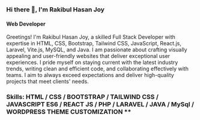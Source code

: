### Hi there 👋, I'm Rakibul Hasan Joy
#### Web Developer

Greetings!
I'm Rakibul Hasan Joy, a skilled Full Stack Developer with expertise in HTML, CSS, Bootstrap, Tailwind CSS, JavaScript, React.js, Laravel, Vite.js, MySQL, and Java. I am passionate about crafting visually appealing and user-friendly websites that deliver exceptional user experiences. I pride myself on staying current with the latest industry trends, writing clean and efficient code, and collaborating effectively with teams. I aim to always exceed expectations and deliver high-quality projects that meet clients' needs.

### Skills: HTML / CSS / BOOTSTRAP / TAILWIND CSS / JAVASCRIPT ES6 / REACT JS / PHP / LARAVEL / JAVA / MySql / WORDPRESS THEME CUSTOMIZATION **
